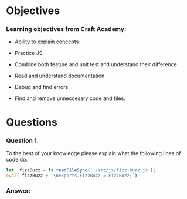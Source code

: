 # Objectives

### Learning objectives from Craft Academy:

* Ability to explain concepts

* Practice JS

* Combine both feature and unit test and understand their difference

* Read and understand documentation

* Debug and find errors

* Find and remove unneccesary code and files.

# Questions

### Question 1. 

To the best of your knowledge please explain what the following lines of code do:

```js
let  fizzBuzz = fs.readFileSync('./src/js/fizz-buzz.js');
eval( fizzBuzz + `\nexports.FizzBuzz = FizzBuzz;`)
```

### Answer:

